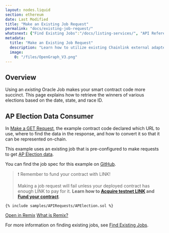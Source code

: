 ```yaml
---
layout: nodes.liquid
section: ethereum
date: Last Modified
title: "Make an Existing Job Request"
permalink: "docs/existing-job-request/"
whatsnext: {"Find Existing Jobs":"/docs/listing-services/", "API Reference":"/docs/chainlink-framework/", "Contract Addresses":"/docs/decentralized-oracles-ethereum-mainnet/"}
metadata:
  title: "Make an Existing Job Request"
  description: "Learn how to utilize existing Chainlink external adapters to make calls to APIs from smart contracts."
  image:
    0: "/files/OpenGraph_V3.png"
---
```

## Overview

Using an *existing* Oracle Job makes your smart contract code more succinct. This page explains how to retrieve the winners of various elections based on the date, state, and race ID.

## AP Election Data Consumer

In [Make a GET Request](../make-a-http-get-request/), the example contract code declared which URL to use, where to find the data in the response, and how to convert it so that it can be represented on-chain.

This example uses an existing job that is pre-configured to make requests to get [AP Election data](https://developer.ap.org/ap-elections-api/).

You can find the job spec for this example on [GitHub](https://github.com/smartcontractkit/documentation/tree/main/_includes/samples/APIRequests/ap-election-job.toml).


>❗️ Remember to fund your contract with LINK!
>
> Making a job request will fail unless your deployed contract has enough LINK to pay for it. **Learn how to [Acquire testnet LINK](../acquire-link/) and [Fund your contract](../fund-your-contract/)**.

```solidity
{% include samples/APIRequests/APElection.sol %}
```

<div class="remix-callout">
    <a href="https://remix.ethereum.org/#url=https://docs.chain.link/samples/APIRequests/APElection.sol" target="_blank" >Open in Remix</a>
    <a href="/docs/conceptual-overview/#what-is-remix" >What is Remix?</a>
</div>

For more information on finding existing jobs, see [Find Existing Jobs](../listing-services/).
